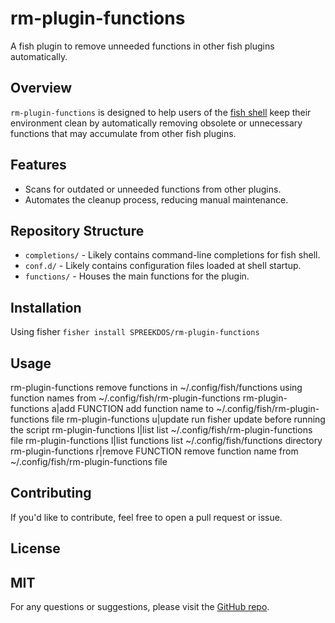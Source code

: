 # rm-plugin-functions

A fish plugin to remove unneeded functions in other fish plugins automatically.

## Overview

`rm-plugin-functions` is designed to help users of the [fish shell](https://fishshell.com/) keep their environment clean by automatically removing obsolete or unnecessary functions that may accumulate from other fish plugins.

## Features

- Scans for outdated or unneeded functions from other plugins.
- Automates the cleanup process, reducing manual maintenance.

## Repository Structure

- `completions/` - Likely contains command-line completions for fish shell.
- `conf.d/` - Likely contains configuration files loaded at shell startup.
- `functions/` - Houses the main functions for the plugin.

## Installation
Using fisher
`fisher install SPREEKDOS/rm-plugin-functions`

## Usage
rm-plugin-functions
    remove functions in ~/.config/fish/functions using function names from ~/.config/fish/rm-plugin-functions
rm-plugin-functions a|add FUNCTION
    add function name to ~/.config/fish/rm-plugin-functions file
rm-plugin-functions u|update
    run fisher update before running the script
rm-plugin-functions l|list
    list ~/.config/fish/rm-plugin-functions file
rm-plugin-functions l|list functions
    list ~/.config/fish/functions directory
rm-plugin-functions r|remove FUNCTION
    remove function name from ~/.config/fish/rm-plugin-functions file
    
## Contributing

If you'd like to contribute, feel free to open a pull request or issue.

## License

MIT
---

For any questions or suggestions, please visit the [GitHub repo](https://github.com/SPREEKDOS/rm-plugin-functions).
